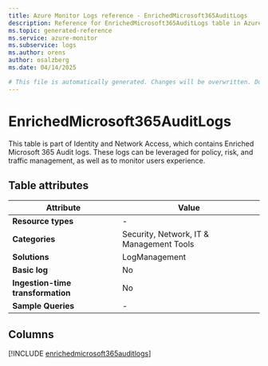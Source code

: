 ```yaml
---
title: Azure Monitor Logs reference - EnrichedMicrosoft365AuditLogs
description: Reference for EnrichedMicrosoft365AuditLogs table in Azure Monitor Logs.
ms.topic: generated-reference
ms.service: azure-monitor
ms.subservice: logs
ms.author: orens
author: osalzberg
ms.date: 04/14/2025

# This file is automatically generated. Changes will be overwritten. Do not change this file directly.
---
```


# EnrichedMicrosoft365AuditLogs

This table is part of Identity and Network Access, which contains Enriched Microsoft 365 Audit logs. These logs can be leveraged for policy, risk, and traffic management, as well as to monitor users experience.


## Table attributes

|Attribute|Value|
|---|---|
|**Resource types**|-|
|**Categories**|Security, Network, IT & Management Tools|
|**Solutions**| LogManagement|
|**Basic log**|No|
|**Ingestion-time transformation**|No|
|**Sample Queries**|-|



## Columns
  
[!INCLUDE [enrichedmicrosoft365auditlogs](~/reusable-content/ce-skilling/azure/includes/azure-monitor/reference/tables/enrichedmicrosoft365auditlogs-include.md)]
